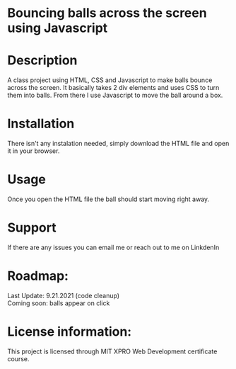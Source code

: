 # Bouncing balls across the screen using Javascript

# Description
A class project using HTML, CSS and Javascript to make balls bounce across the screen. 
It basically takes 2 div elements and uses CSS to turn them into balls.
From there I use Javascript to move the ball around a box. 
 
# Installation
There isn't any instalation needed, simply download the HTML file and open it in your browser. 

# Usage 
Once you open the HTML file the ball should start moving right away. 

# Support
If there are any issues you can email me or reach out to me on LinkdenIn

# Roadmap: 
Last Update: 9.21.2021 (code cleanup)  
Coming soon: balls appear on click

# License information: 
This project is licensed through MIT XPRO Web Development certificate course. 
